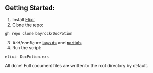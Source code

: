 ## Getting Started:
1. Install [Elixir](https://elixir-lang.org/install.html)
2. Clone the repo:
```
gh repo clone bayrock/DocPotion
```
3. Add/configure [layouts](https://github.com/bayrock/docpotion/tree/main/docs/layouts) and [partials](https://github.com/bayrock/docpotion/tree/main/docs/partials)
4. Run the script:
```
elixir DocPotion.exs
```

All done! Full document files are written to the root directory by default.